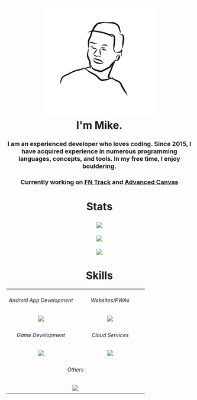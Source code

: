 <h1 align="center">
  <img src="./developer-mike.png" alt="Developer-Mike" width="300" /><br/>
  I'm Mike.
</h1>
<h3 align="center">I am an experienced developer who loves coding. Since 2015, I have acquired experience in numerous programming languages, concepts, and tools. In my free time, I enjoy bouldering.</h3>

<h3 align="center">Currently working on <a href="https://play.google.com/store/apps/details?id=com.mike.standartstats">FN Track</a> and <a href="https://github.com/Developer-Mike/obsidian-advanced-canvas">Advanced Canvas</a></h3>

<h1 align="center">Stats</h1>

<div float="left" align="middle">
  <img align="middle" src="https://playbadges.pavi2410.me/badge/full?id=com.mike.standartstats"/>
</div>

<p><div align="middle">
  <img align="middle" src="https://github-profile-trophy.vercel.app/?username=developer-mike&column=3&title=Commits,Repositories,Stars&theme=tokyonight&no-frame=true&margin-w=15"/>
</div></p>

<div float="left" align="middle">
  <img align="middle" src="https://developer-mike-stats.vercel.app/api/top-langs?username=developer-mike&layout=compact&langs_count=10&exclude_repo=github-readme-stats,MiniAirport&locale=en&theme=tokyonight&hide_border=true&border_radius=16"/>
</div>

<h1 align="center">Skills</h1>
<div align="middle">
  <table border-width="0">
    <tbody>
      <tr>
        <td align="center" width="50%">
          <h6>Android App Development</h6>
          <img src="https://skillicons.dev/icons?i=androidstudio,kotlin"/>
        </td>
        <td align="center" width="50%"> 
          <h6>Websites/PWAs</h6>
          <img src="https://skillicons.dev/icons?i=vercel,nextjs,ts,sass,html"/>
        </td>
      </tr>
      <tr>
        <td align="center" width="50%">   
          <h6>Game Development</h6>
          <img src="https://skillicons.dev/icons?i=unity,cs"/>
        </td>
        <td align="center" width="50%">   
          <h6>Cloud Services</h6>
          <img src="https://skillicons.dev/icons?i=supabase,postgres,firebase"/>
        </td>
      </tr>
      <tr>
        <td align="center" colspan="2">
          <h6>Others</h6>
          <img src="https://skillicons.dev/icons?i=py,cpp,java"/>
        </td>
      </tr>
    </tbody>
  </table>
</div>
